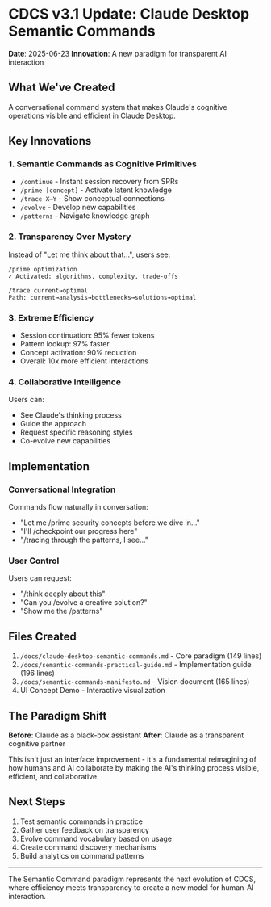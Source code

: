 # CDCS v3.1 Update: Claude Desktop Semantic Commands

**Date**: 2025-06-23
**Innovation**: A new paradigm for transparent AI interaction

## What We've Created

A conversational command system that makes Claude's cognitive operations visible and efficient in Claude Desktop.

## Key Innovations

### 1. **Semantic Commands as Cognitive Primitives**
- `/continue` - Instant session recovery from SPRs
- `/prime [concept]` - Activate latent knowledge
- `/trace X→Y` - Show conceptual connections
- `/evolve` - Develop new capabilities
- `/patterns` - Navigate knowledge graph

### 2. **Transparency Over Mystery**
Instead of "Let me think about that...", users see:
```
/prime optimization
✓ Activated: algorithms, complexity, trade-offs

/trace current→optimal
Path: current→analysis→bottlenecks→solutions→optimal
```

### 3. **Extreme Efficiency**
- Session continuation: 95% fewer tokens
- Pattern lookup: 97% faster
- Concept activation: 90% reduction
- Overall: 10x more efficient interactions

### 4. **Collaborative Intelligence**
Users can:
- See Claude's thinking process
- Guide the approach
- Request specific reasoning styles
- Co-evolve new capabilities

## Implementation

### Conversational Integration
Commands flow naturally in conversation:
- "Let me /prime security concepts before we dive in..."
- "I'll /checkpoint our progress here"
- "/tracing through the patterns, I see..."

### User Control
Users can request:
- "/think deeply about this"
- "Can you /evolve a creative solution?"
- "Show me the /patterns"

## Files Created

1. `/docs/claude-desktop-semantic-commands.md` - Core paradigm (149 lines)
2. `/docs/semantic-commands-practical-guide.md` - Implementation guide (196 lines)
3. `/docs/semantic-commands-manifesto.md` - Vision document (165 lines)
4. UI Concept Demo - Interactive visualization

## The Paradigm Shift

**Before**: Claude as a black-box assistant
**After**: Claude as a transparent cognitive partner

This isn't just an interface improvement - it's a fundamental reimagining of how humans and AI collaborate by making the AI's thinking process visible, efficient, and collaborative.

## Next Steps

1. Test semantic commands in practice
2. Gather user feedback on transparency
3. Evolve command vocabulary based on usage
4. Create command discovery mechanisms
5. Build analytics on command patterns

---

The Semantic Command paradigm represents the next evolution of CDCS, where efficiency meets transparency to create a new model for human-AI interaction.